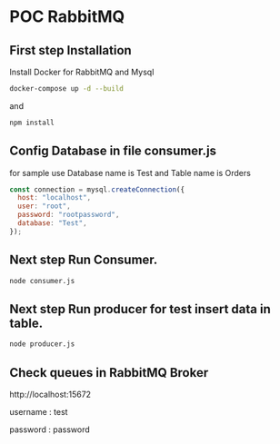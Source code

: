 
# POC RabbitMQ

## First step Installation 

Install Docker for RabbitMQ and Mysql 

```bash
docker-compose up -d --build
```

and 

```bash
npm install
```

## Config Database in file consumer.js
for sample use Database name is Test and Table name is Orders


```javascript
const connection = mysql.createConnection({
  host: "localhost",
  user: "root",
  password: "rootpassword",
  database: "Test",
});
```

## Next step Run Consumer. 

```bash
node consumer.js
```

## Next step Run producer for test insert data in table. 

```bash
node producer.js
```

## Check queues in RabbitMQ Broker 

http://localhost:15672

username : test

password : password


